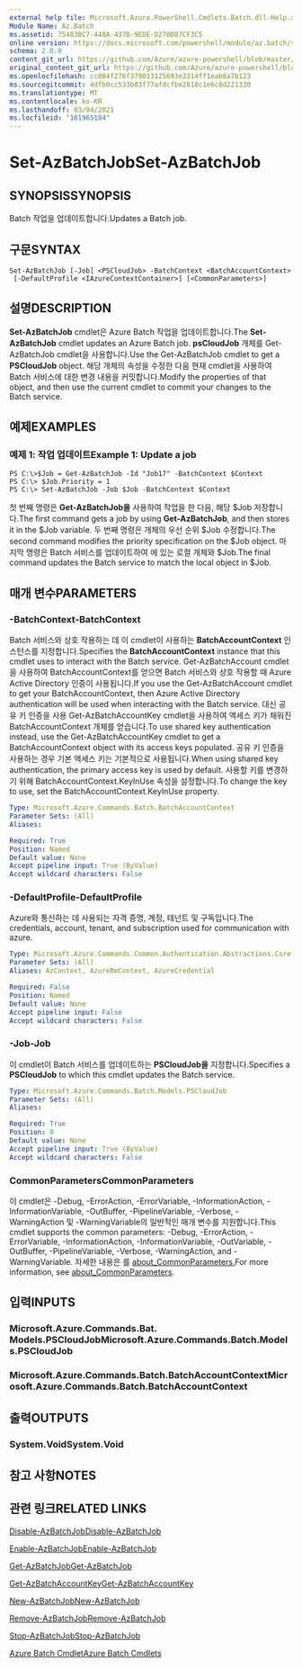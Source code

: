 ```yaml
---
external help file: Microsoft.Azure.PowerShell.Cmdlets.Batch.dll-Help.xml
Module Name: Az.Batch
ms.assetid: 75483BC7-440A-437B-9EDE-D270D87CF3C5
online version: https://docs.microsoft.com/powershell/module/az.batch/set-azbatchjob
schema: 2.0.0
content_git_url: https://github.com/Azure/azure-powershell/blob/master/src/Batch/Batch/help/Set-AzBatchJob.md
original_content_git_url: https://github.com/Azure/azure-powershell/blob/master/src/Batch/Batch/help/Set-AzBatchJob.md
ms.openlocfilehash: cc084f276f379013125693e3314ff1eab8a7b123
ms.sourcegitcommit: 4dfb0cc533b83f77afdcfbe2618c1e6c8d221330
ms.translationtype: MT
ms.contentlocale: ko-KR
ms.lasthandoff: 03/04/2021
ms.locfileid: "101965184"
---
```

# <span data-ttu-id="59b4c-101">Set-AzBatchJob</span><span class="sxs-lookup"><span data-stu-id="59b4c-101">Set-AzBatchJob</span></span>

## <span data-ttu-id="59b4c-102">SYNOPSIS</span><span class="sxs-lookup"><span data-stu-id="59b4c-102">SYNOPSIS</span></span>
<span data-ttu-id="59b4c-103">Batch 작업을 업데이트합니다.</span><span class="sxs-lookup"><span data-stu-id="59b4c-103">Updates a Batch job.</span></span>

## <span data-ttu-id="59b4c-104">구문</span><span class="sxs-lookup"><span data-stu-id="59b4c-104">SYNTAX</span></span>

```
Set-AzBatchJob [-Job] <PSCloudJob> -BatchContext <BatchAccountContext>
 [-DefaultProfile <IAzureContextContainer>] [<CommonParameters>]
```

## <span data-ttu-id="59b4c-105">설명</span><span class="sxs-lookup"><span data-stu-id="59b4c-105">DESCRIPTION</span></span>
<span data-ttu-id="59b4c-106">**Set-AzBatchJob** cmdlet은 Azure Batch 작업을 업데이트합니다.</span><span class="sxs-lookup"><span data-stu-id="59b4c-106">The **Set-AzBatchJob** cmdlet updates an Azure Batch job.</span></span>
<span data-ttu-id="59b4c-107">**psCloudJob** 개체를 Get-AzBatchJob cmdlet을 사용합니다.</span><span class="sxs-lookup"><span data-stu-id="59b4c-107">Use the Get-AzBatchJob cmdlet to get a **PSCloudJob** object.</span></span>
<span data-ttu-id="59b4c-108">해당 개체의 속성을 수정한 다음 현재 cmdlet을 사용하여 Batch 서비스에 대한 변경 내용을 커밋합니다.</span><span class="sxs-lookup"><span data-stu-id="59b4c-108">Modify the properties of that object, and then use the current cmdlet to commit your changes to the Batch service.</span></span>

## <span data-ttu-id="59b4c-109">예제</span><span class="sxs-lookup"><span data-stu-id="59b4c-109">EXAMPLES</span></span>

### <span data-ttu-id="59b4c-110">예제 1: 작업 업데이트</span><span class="sxs-lookup"><span data-stu-id="59b4c-110">Example 1: Update a job</span></span>
```
PS C:\>$Job = Get-AzBatchJob -Id "Job17" -BatchContext $Context
PS C:\> $Job.Priority = 1
PS C:\> Set-AzBatchJob -Job $Job -BatchContext $Context
```

<span data-ttu-id="59b4c-111">첫 번째 명령은 **Get-AzBatchJob을** 사용하여 작업을 한 다음, 해당 $Job 저장합니다.</span><span class="sxs-lookup"><span data-stu-id="59b4c-111">The first command gets a job by using **Get-AzBatchJob**, and then stores it in the $Job variable.</span></span>
<span data-ttu-id="59b4c-112">두 번째 명령은 개체의 우선 순위 $Job 수정합니다.</span><span class="sxs-lookup"><span data-stu-id="59b4c-112">The second command modifies the priority specification on the $Job object.</span></span>
<span data-ttu-id="59b4c-113">마지막 명령은 Batch 서비스를 업데이트하여 에 있는 로컬 개체와 $Job.</span><span class="sxs-lookup"><span data-stu-id="59b4c-113">The final command updates the Batch service to match the local object in $Job.</span></span>

## <span data-ttu-id="59b4c-114">매개 변수</span><span class="sxs-lookup"><span data-stu-id="59b4c-114">PARAMETERS</span></span>

### <span data-ttu-id="59b4c-115">-BatchContext</span><span class="sxs-lookup"><span data-stu-id="59b4c-115">-BatchContext</span></span>
<span data-ttu-id="59b4c-116">Batch 서비스와 상호 작용하는 데 이 cmdlet이 사용하는 **BatchAccountContext** 인스턴스를 지정합니다.</span><span class="sxs-lookup"><span data-stu-id="59b4c-116">Specifies the **BatchAccountContext** instance that this cmdlet uses to interact with the Batch service.</span></span>
<span data-ttu-id="59b4c-117">Get-AzBatchAccount cmdlet을 사용하여 BatchAccountContext를 얻으면 Batch 서비스와 상호 작용할 때 Azure Active Directory 인증이 사용됩니다.</span><span class="sxs-lookup"><span data-stu-id="59b4c-117">If you use the Get-AzBatchAccount cmdlet to get your BatchAccountContext, then Azure Active Directory authentication will be used when interacting with the Batch service.</span></span> <span data-ttu-id="59b4c-118">대신 공유 키 인증을 사용 Get-AzBatchAccountKey cmdlet을 사용하여 액세스 키가 채워진 BatchAccountContext 개체를 얻습니다.</span><span class="sxs-lookup"><span data-stu-id="59b4c-118">To use shared key authentication instead, use the Get-AzBatchAccountKey cmdlet to get a BatchAccountContext object with its access keys populated.</span></span> <span data-ttu-id="59b4c-119">공유 키 인증을 사용하는 경우 기본 액세스 키는 기본적으로 사용됩니다.</span><span class="sxs-lookup"><span data-stu-id="59b4c-119">When using shared key authentication, the primary access key is used by default.</span></span> <span data-ttu-id="59b4c-120">사용할 키를 변경하기 위해 BatchAccountContext.KeyInUse 속성을 설정합니다.</span><span class="sxs-lookup"><span data-stu-id="59b4c-120">To change the key to use, set the BatchAccountContext.KeyInUse property.</span></span>

```yaml
Type: Microsoft.Azure.Commands.Batch.BatchAccountContext
Parameter Sets: (All)
Aliases:

Required: True
Position: Named
Default value: None
Accept pipeline input: True (ByValue)
Accept wildcard characters: False
```

### <span data-ttu-id="59b4c-121">-DefaultProfile</span><span class="sxs-lookup"><span data-stu-id="59b4c-121">-DefaultProfile</span></span>
<span data-ttu-id="59b4c-122">Azure와 통신하는 데 사용되는 자격 증명, 계정, 테넌트 및 구독입니다.</span><span class="sxs-lookup"><span data-stu-id="59b4c-122">The credentials, account, tenant, and subscription used for communication with azure.</span></span>

```yaml
Type: Microsoft.Azure.Commands.Common.Authentication.Abstractions.Core.IAzureContextContainer
Parameter Sets: (All)
Aliases: AzContext, AzureRmContext, AzureCredential

Required: False
Position: Named
Default value: None
Accept pipeline input: False
Accept wildcard characters: False
```

### <span data-ttu-id="59b4c-123">-Job</span><span class="sxs-lookup"><span data-stu-id="59b4c-123">-Job</span></span>
<span data-ttu-id="59b4c-124">이 cmdlet이 Batch 서비스를 업데이트하는 **PSCloudJob을** 지정합니다.</span><span class="sxs-lookup"><span data-stu-id="59b4c-124">Specifies a **PSCloudJob** to which this cmdlet updates the Batch service.</span></span>

```yaml
Type: Microsoft.Azure.Commands.Batch.Models.PSCloudJob
Parameter Sets: (All)
Aliases:

Required: True
Position: 0
Default value: None
Accept pipeline input: True (ByValue)
Accept wildcard characters: False
```

### <span data-ttu-id="59b4c-125">CommonParameters</span><span class="sxs-lookup"><span data-stu-id="59b4c-125">CommonParameters</span></span>
<span data-ttu-id="59b4c-126">이 cmdlet은 -Debug, -ErrorAction, -ErrorVariable, -InformationAction, -InformationVariable, -OutBuffer, -PipelineVariable, -Verbose, -WarningAction 및 -WarningVariable의 일반적인 매개 변수를 지원합니다.</span><span class="sxs-lookup"><span data-stu-id="59b4c-126">This cmdlet supports the common parameters: -Debug, -ErrorAction, -ErrorVariable, -InformationAction, -InformationVariable, -OutVariable, -OutBuffer, -PipelineVariable, -Verbose, -WarningAction, and -WarningVariable.</span></span> <span data-ttu-id="59b4c-127">자세한 내용은 를 [about_CommonParameters.](http://go.microsoft.com/fwlink/?LinkID=113216)</span><span class="sxs-lookup"><span data-stu-id="59b4c-127">For more information, see [about_CommonParameters](http://go.microsoft.com/fwlink/?LinkID=113216).</span></span>

## <span data-ttu-id="59b4c-128">입력</span><span class="sxs-lookup"><span data-stu-id="59b4c-128">INPUTS</span></span>

### <span data-ttu-id="59b4c-129">Microsoft.Azure.Commands.Bat. Models.PSCloudJob</span><span class="sxs-lookup"><span data-stu-id="59b4c-129">Microsoft.Azure.Commands.Batch.Models.PSCloudJob</span></span>

### <span data-ttu-id="59b4c-130">Microsoft.Azure.Commands.Batch.BatchAccountContext</span><span class="sxs-lookup"><span data-stu-id="59b4c-130">Microsoft.Azure.Commands.Batch.BatchAccountContext</span></span>

## <span data-ttu-id="59b4c-131">출력</span><span class="sxs-lookup"><span data-stu-id="59b4c-131">OUTPUTS</span></span>

### <span data-ttu-id="59b4c-132">System.Void</span><span class="sxs-lookup"><span data-stu-id="59b4c-132">System.Void</span></span>

## <span data-ttu-id="59b4c-133">참고 사항</span><span class="sxs-lookup"><span data-stu-id="59b4c-133">NOTES</span></span>

## <span data-ttu-id="59b4c-134">관련 링크</span><span class="sxs-lookup"><span data-stu-id="59b4c-134">RELATED LINKS</span></span>

[<span data-ttu-id="59b4c-135">Disable-AzBatchJob</span><span class="sxs-lookup"><span data-stu-id="59b4c-135">Disable-AzBatchJob</span></span>](./Disable-AzBatchJob.md)

[<span data-ttu-id="59b4c-136">Enable-AzBatchJob</span><span class="sxs-lookup"><span data-stu-id="59b4c-136">Enable-AzBatchJob</span></span>](./Enable-AzBatchJob.md)

[<span data-ttu-id="59b4c-137">Get-AzBatchJob</span><span class="sxs-lookup"><span data-stu-id="59b4c-137">Get-AzBatchJob</span></span>](./Get-AzBatchJob.md)

[<span data-ttu-id="59b4c-138">Get-AzBatchAccountKey</span><span class="sxs-lookup"><span data-stu-id="59b4c-138">Get-AzBatchAccountKey</span></span>](./Get-AzBatchAccountKey.md)

[<span data-ttu-id="59b4c-139">New-AzBatchJob</span><span class="sxs-lookup"><span data-stu-id="59b4c-139">New-AzBatchJob</span></span>](./New-AzBatchJob.md)

[<span data-ttu-id="59b4c-140">Remove-AzBatchJob</span><span class="sxs-lookup"><span data-stu-id="59b4c-140">Remove-AzBatchJob</span></span>](./Remove-AzBatchJob.md)

[<span data-ttu-id="59b4c-141">Stop-AzBatchJob</span><span class="sxs-lookup"><span data-stu-id="59b4c-141">Stop-AzBatchJob</span></span>](./Stop-AzBatchJob.md)

[<span data-ttu-id="59b4c-142">Azure Batch Cmdlet</span><span class="sxs-lookup"><span data-stu-id="59b4c-142">Azure Batch Cmdlets</span></span>](/powershell/module/Az.Batch/)
